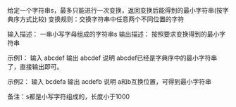 给定一个字符串s，最多只能进行一次变换，返回变换后能得到的最小字符串(按字典序方式比较)
变换规则：交换字符串中任意两个不同位置的字符

输入描述：
一串小写字母组成的字符串s
输出描述：
按照要求变换得到的最小字符串

示例1：
输入
abcdef
输出
abcdef
说明
abcdef已经是字典序中的最小字符串了，直接输出即可。

示例2：
输入
bcdefa
输出
acdefb
说明
a和b互换位置，可得到最小字符串

备注：s都是小写字符组成的，长度小于1000
